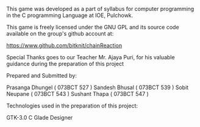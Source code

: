 
This game was developed as a part of syllabus for computer
programming in the C programming Language at IOE, Pulchowk.

This game is freely licensed under the GNU GPL and its source code
available on the group's github account at:

https://www.github.com/bitknit/chainReaction

Special Thanks goes to our Teacher Mr. Ajaya Puri, for his valuable
guidance during the preparation of this project

Prepared and Submitted by:

Prasanga Dhungel  	( 073BCT 527 )
Sandesh  Bhusal     	( 073BCT 539 )
Sobit         Neupane 	( 073BCT 543 )
Sushant   Thapa          ( 073BCT 547 )

Technologies used in the preparation of this project:

GTK-3.0
C
Glade Designer